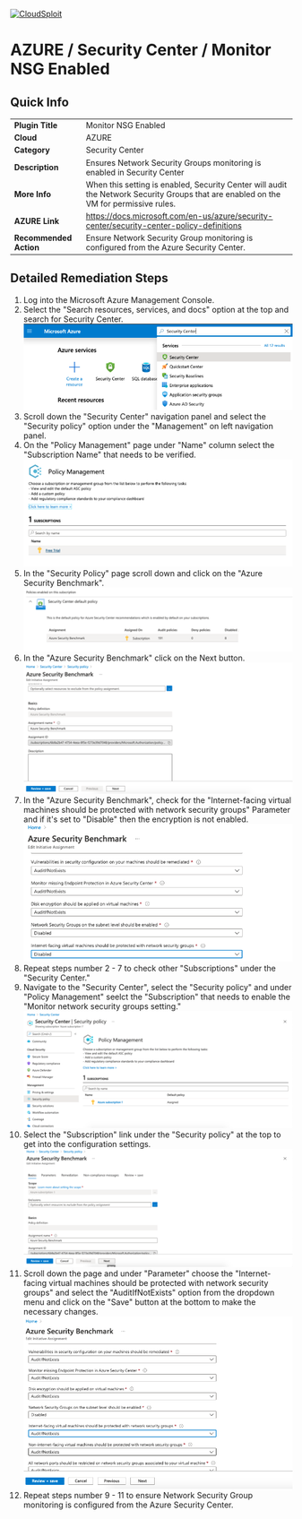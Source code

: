 [![CloudSploit](https://cloudsploit.com/img/logo-new-big-text-100.png "CloudSploit")](https://cloudsploit.com)

# AZURE / Security Center / Monitor NSG Enabled

## Quick Info

| | |
|-|-|
| **Plugin Title** | Monitor NSG Enabled |
| **Cloud** | AZURE |
| **Category** | Security Center |
| **Description** | Ensures Network Security Groups monitoring is enabled in Security Center |
| **More Info** | When this setting is enabled, Security Center will audit the Network Security Groups that are enabled on the VM for permissive rules. |
| **AZURE Link** | https://docs.microsoft.com/en-us/azure/security-center/security-center-policy-definitions |
| **Recommended Action** | Ensure Network Security Group monitoring is configured from the Azure Security Center. |

## Detailed Remediation Steps

1. Log into the Microsoft Azure Management Console.
2. Select the "Search resources, services, and docs" option at the top and search for Security Center. </br> <img src="/resources/azure/securitycenter/monitor-nsg-enabled/step2.png"/>
3. Scroll down the "Security Center" navigation panel and select the "Security policy" option under the "Management" on left navigation panel.</br>
4. On the "Policy Management" page under "Name" column select the "Subscription Name" that needs to be verified.</br> <img src="/resources/azure/securitycenter/monitor-nsg-enabled/step4.png"/>
5. In the "Security Policy" page scroll down and click on the "Azure Security Benchmark".</br> <img src="/resources/azure/securitycenter/monitor-nsg-enabled/step5.png"/>
6. In the "Azure Security Benchmark" click on the Next button.</br> <img src="/resources/azure/securitycenter/monitor-nsg-enabled/step6.png"/>
7. In the "Azure Security Benchmark", check for the "Internet-facing virtual machines should be protected with network security groups" Parameter and if it's set to "Disable" then the encryption is not enabled.</br> <img src="/resources/azure/securitycenter/monitor-nsg-enabled/step7.png"/>
8. Repeat steps number 2 - 7 to check other "Subscriptions" under the "Security Center."</br>
9. Navigate to the "Security Center", select the "Security policy" and under "Policy Management" seelct the "Subscription" that needs to enable the "Monitor network security groups setting."</br> <img src="/resources/azure/securitycenter/monitor-nsg-enabled/step9.png"/>
10. Select the "Subscription" link under the "Security policy" at the top to get into the configuration settings. </br> <img src="/resources/azure/securitycenter/monitor-nsg-enabled/step10.png"/>
11. Scroll down the page and under "Parameter" choose the "Internet-facing virtual machines should be protected with network security groups" and select the "AuditIfNotExists" option from the dropdown menu and click on the "Save" button at the bottom to make the necessary changes.</br> <img src="/resources/azure/securitycenter/monitor-nsg-enabled/step11.png"/>
12. Repeat steps number 9 - 11 to ensure Network Security Group monitoring is configured from the Azure Security Center.</br>
